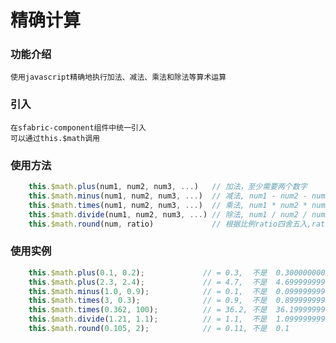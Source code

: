 
# 精确计算 #

 
 ### 功能介绍 ### 
 

    使用javascript精确地执行加法、减法、乘法和除法等算术运算


### 引入 ###

    在sfabric-component组件中统一引入
    可以通过this.$math调用


### 使用方法 ###

```js
    this.$math.plus(num1, num2, num3, ...)   // 加法，至少需要两个数字
    this.$math.minus(num1, num2, num3, ...)  // 减法, num1 - num2 - num3
    this.$math.times(num1, num2, num3, ...)  // 乘法, num1 * num2 * num3
    this.$math.divide(num1, num2, num3, ...) // 除法, num1 / num2 / num3
    this.$math.round(num, ratio)             // 根据比例ratio四舍五入,ratio是需要保留的小数位数

```

### 使用实例 ###

```js
    this.$math.plus(0.1, 0.2);             // = 0.3,  不是  0.30000000000000004
    this.$math.plus(2.3, 2.4);             // = 4.7,  不是  4.699999999999999
    this.$math.minus(1.0, 0.9);            // = 0.1,  不是  0.09999999999999998
    this.$math.times(3, 0.3);              // = 0.9,  不是  0.8999999999999999
    this.$math.times(0.362, 100);          // = 36.2, 不是  36.199999999999996
    this.$math.divide(1.21, 1.1);          // = 1.1,  不是  1.0999999999999999
    this.$math.round(0.105, 2);            // = 0.11, 不是  0.1

```